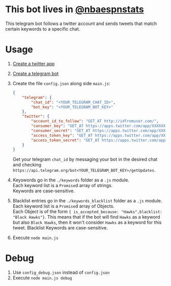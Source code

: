 # This bot lives in [@nbaespnstats](https://t.me/nbaespnstats)
This telegram bot follows a twitter account and sends tweets that match certain keywords to a specific chat.

# Usage
1. [Create a twitter app](https://apps.twitter.com)

2. [Create a telegram bot](https://core.telegram.org/bots#3-how-do-i-create-a-bot)

3. Create the file `config.json` along side `main.js`:
    ```json
    {
        "telegram": {
            "chat_id": "<YOUR_TELEGRAM_CHAT_ID>",
            "bot_key": "<YOUR_TELEGRAM_BOT_KEY>"
        },
        "twitter": {
            "account_id_to_follow": "GET_AT http://idfromuser.com/",
            "consumer_key": "GET_AT https://apps.twitter.com/app/XXXXXXXX/keys",
            "consumer_secret": "GET_AT https://apps.twitter.com/app/XXXXXXXX/keys",
            "access_token_key": "GET_AT https://apps.twitter.com/app/XXXXXXXX/keys",
            "access_token_secret": "GET_AT https://apps.twitter.com/app/XXXXXXXX/keys"
        }
    }
    ```
    Get your telegram `chat_id` by messaging your bot in the desired chat and checking `https://api.telegram.org/bot<YOUR_TELEGRAM_BOT_KEY>/getUpdates`.  

4. Keyswords go in the `./keywords` folder as a `.js` module.  
    Each keyword list is a `Promise`d array of strings.  
    Keywords are case-sensitive.

5. Blacklist entries go in the `./keywords_blacklist` folder as a `.js` module.  
    Each keyword list is a `Promise`d array of Objects.  
    Each Object is of the form `{ is_accepted_because: "Hawks",blacklist: "Black Hawks"}`.
    This means that if the bot will find `Hawks` as a keyword but also `Black Hawks`, then it won't consider `Hawks` as a keyword for this tweet. 
    Blacklist Keywords are case-sensitive.

6. Execute `node main.js` 

# Debug
1. Use `config_debug.json` instead of `config.json`
2. Execute `node main.js debug`